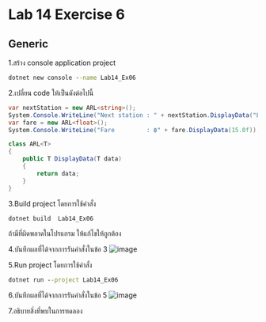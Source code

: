 # Lab 14 Exercise 6

## Generic

1.สร้าง console application project

```cmd
dotnet new console --name Lab14_Ex06
```

2.เปลี่ยน code ให้เป็นดังต่อไปนี้

```cs
var nextStation = new ARL<string>();
System.Console.WriteLine("Next station : " + nextStation.DisplayData("Ladkrabang"));
var fare = new ARL<float>();
System.Console.WriteLine("Fare         : ฿" + fare.DisplayData(15.0f));

class ARL<T>
{
    public T DisplayData(T data)
    {
        return data;
    }
}
```

3.Build project โดยการใช้คำสั่ง

```cmd
dotnet build  Lab14_Ex06
```

ถ้ามีที่ผิดพลาดในโปรแกรม ให้แก้ไขให้ถูกต้อง

4.บันทึกผลที่ได้จากการรันคำสั่งในข้อ 3
![image](https://github.com/AnchisaPhetnoi/03376836-OOP-2566-Lab-14/assets/144197034/669474a5-bd29-4889-a567-dec0a7d50cfe)

5.Run project โดยการใช้คำสั่ง

```cmd
dotnet run --project Lab14_Ex06
```

6.บันทึกผลที่ได้จากการรันคำสั่งในข้อ 5
![image](https://github.com/AnchisaPhetnoi/03376836-OOP-2566-Lab-14/assets/144197034/b3081226-a4bc-44be-a7db-420ad0a317b3)

7.อธิบายสิ่งที่พบในการทดลอง
